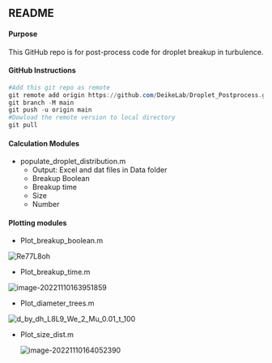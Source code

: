 ## README

#### Purpose

This GitHub repo is for post-process code for droplet breakup in turbulence.

#### GitHub Instructions

```powershell
#Add this git repo as remote
git remote add origin https://github.com/DeikeLab/Droplet_Postprocess.git
git branch -M main
git push -u origin main
#Dowload the remote version to local directory
git pull
```

#### Calculation Modules

+ populate_droplet_distribution.m
  + Output: Excel and dat files in Data folder
  + Breakup Boolean
  + Breakup time
  + Size 
  + Number

#### Plotting modules

+ Plot_breakup_boolean.m

![Re77L8oh](G:\.shortcut-targets-by-id\1yy0LEVWRsT1lGxOaqULoHgajAkevh3h0\BASF\Code_Zehua_Git\Images\Re77L8oh.png)

+ Plot_breakup_time.m

![image-20221110163951859](C:\Users\16092\AppData\Roaming\Typora\typora-user-images\image-20221110163951859.png)

+ Plot_diameter_trees.m

![d_by_dh_L8L9_We_2_Mu_0.01_t_100](G:\.shortcut-targets-by-id\1yy0LEVWRsT1lGxOaqULoHgajAkevh3h0\BASF\dist_Re38L8\trees\d_by_dh_L8L9_We_2_Mu_0.01_t_100.png)

+ Plot_size_dist.m

  ![image-20221110164052390](C:\Users\16092\AppData\Roaming\Typora\typora-user-images\image-20221110164052390.png)
